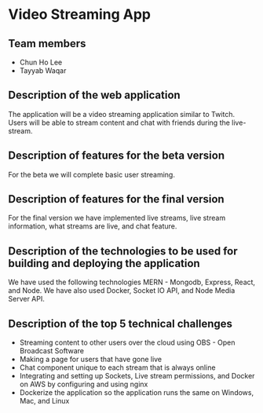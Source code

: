 # Video Streaming App
## Team members
* Chun Ho Lee
* Tayyab Waqar

## Description of the web application
The application will be a video streaming application similar to Twitch. Users will be able to stream content and chat with friends during the live-stream.

## Description of features for the beta version
For the beta we will complete basic user streaming.

## Description of features for the final version
For the final version we have implemented live streams, live stream information, what streams are live, and chat feature.

## Description of the technologies to be used for building and deploying the application
We have used the following technologies MERN - Mongodb, Express, React, and Node. We have also used Docker, Socket IO API, and Node Media Server API.

## Description of the top 5 technical challenges
* Streaming content to other users over the cloud using OBS - Open Broadcast Software
* Making a page for users that have gone live 
* Chat component unique to each stream that is always online
* Integrating and setting up Sockets, Live stream permissions, and Docker on AWS by configuring and using nginx
* Dockerize the application so the application runs the same on Windows, Mac, and Linux
